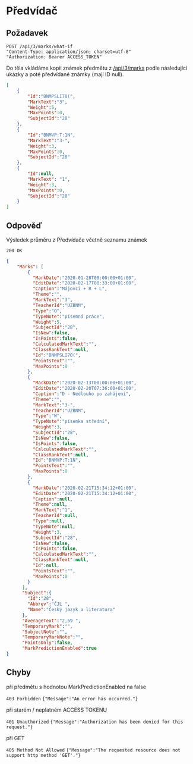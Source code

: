 # Předvídač

## Požadavek
```
POST /api/3/marks/what-if
"Content-Type: application/json; charset=utf-8"
"Authorization: Bearer ACCESS_TOKEN"
```
Do těla vkládáme kopii známek předmětu z [/api/3/marks](/moduly/známky.md) podle následující ukázky a poté předvídané známky (mají ID null).
```json
[
    {
        "Id":"BNMPSLI70(",
        "MarkText":"3",
        "Weight":5,
        "MaxPoints":0,
        "SubjectId":"28"
    },
    {
        "Id":"BNMVP:T:1N",
        "MarkText":"3-",
        "Weight":3,
        "MaxPoints":0,
        "SubjectId":"28"
    },
    {
        "Id":null,
        "MarkText": "1",
        "Weight":3,
        "MaxPoints":0,
        "SubjectId":"28"
    }
]
```

## Odpověď

Výsledek průměru z Předvídače včetně seznamu známek

```200 OK```
``` json
{
    "Marks": [
        {
          "MarkDate":"2020-01-28T00:00:00+01:00",
          "EditDate":"2020-02-17T08:33:00+01:00",
          "Caption":"Májovci + R + L",
          "Theme":"",
          "MarkText":"3",
          "TeacherId":"UZBNM",
          "Type":"O",
          "TypeNote":"písemná práce",
          "Weight":5,
          "SubjectId":"28",
          "IsNew":false,
          "IsPoints":false,
          "CalculatedMarkText":"",
          "ClassRankText":null,
          "Id":"BNMPSLI70(",
          "PointsText":"",
          "MaxPoints":0
        },
        {
          "MarkDate":"2020-02-13T00:00:00+01:00",
          "EditDate":"2020-02-20T07:36:00+01:00",
          "Caption":"D - Nedlouho po zahájení",
          "Theme":"",
          "MarkText":"3-",
          "TeacherId":"UZBNM",
          "Type":"W",
          "TypeNote":"písemka střední",
          "Weight":3,
          "SubjectId":"28",
          "IsNew":false,
          "IsPoints":false,
          "CalculatedMarkText":"",
          "ClassRankText":null,
          "Id":"BNMVP:T:1N",
          "PointsText":"",
          "MaxPoints":0
        },
        {
          "MarkDate":"2020-02-21T15:34:12+01:00",
          "EditDate":"2020-02-21T15:34:12+01:00",
          "Caption":null,
          "Theme":null,
          "MarkText":"1",
          "TeacherId":null,
          "Type":null,
          "TypeNote":null,
          "Weight":3,
          "SubjectId":"28",
          "IsNew":false,
          "IsPoints":false,
          "CalculatedMarkText":"",
          "ClassRankText":null,
          "Id":null,
          "PointsText":"",
          "MaxPoints":0
        }
      ],
      "Subject":{
        "Id":"28",
        "Abbrev":"ČJL ",
        "Name":"Český jazyk a literatura"
      },
      "AverageText":"2,59 ",
      "TemporaryMark":"",
      "SubjectNote":"",
      "TemporaryMarkNote":"",
      "PointsOnly":false,
      "MarkPredictionEnabled":true
}
```

## Chyby

při předmětu s hodnotou MarkPredictionEnabled na false

```403 Forbidden```
```{"Message":"An error has occurred."}```

při starém / neplatném ACCESS TOKENU

```401 Unauthorized```
```{"Message":"Authorization has been denied for this request."}```

při GET

```405 Method Not Allowed```
```{"Message":"The requested resource does not support http method 'GET'."} ```
